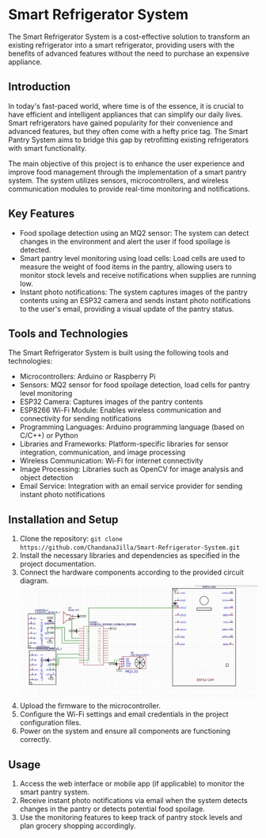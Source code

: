 # Smart Refrigerator System

The Smart Refrigerator System is a cost-effective solution to transform an existing refrigerator into a smart refrigerator, providing users with the benefits of advanced features without the need to purchase an expensive appliance.

## Introduction

In today's fast-paced world, where time is of the essence, it is crucial to have efficient and intelligent appliances that can simplify our daily lives. Smart refrigerators have gained popularity for their convenience and advanced features, but they often come with a hefty price tag. The Smart Pantry System aims to bridge this gap by retrofitting existing refrigerators with smart functionality.

The main objective of this project is to enhance the user experience and improve food management through the implementation of a smart pantry system. The system utilizes sensors, microcontrollers, and wireless communication modules to provide real-time monitoring and notifications.

## Key Features

- Food spoilage detection using an MQ2 sensor: The system can detect changes in the environment and alert the user if food spoilage is detected.
- Smart pantry level monitoring using load cells: Load cells are used to measure the weight of food items in the pantry, allowing users to monitor stock levels and receive notifications when supplies are running low.
- Instant photo notifications: The system captures images of the pantry contents using an ESP32 camera and sends instant photo notifications to the user's email, providing a visual update of the pantry status.

## Tools and Technologies

The Smart Refrigerator System is built using the following tools and technologies:

- Microcontrollers: Arduino or Raspberry Pi
- Sensors: MQ2 sensor for food spoilage detection, load cells for pantry level monitoring
- ESP32 Camera: Captures images of the pantry contents
- ESP8266 Wi-Fi Module: Enables wireless communication and connectivity for sending notifications
- Programming Languages: Arduino programming language (based on C/C++) or Python
- Libraries and Frameworks: Platform-specific libraries for sensor integration, communication, and image processing
- Wireless Communication: Wi-Fi for internet connectivity
- Image Processing: Libraries such as OpenCV for image analysis and object detection
- Email Service: Integration with an email service provider for sending instant photo notifications

## Installation and Setup

1. Clone the repository: `git clone https://github.com/ChandanaJilla/Smart-Refrigerator-System.git`
2. Install the necessary libraries and dependencies as specified in the project documentation.
3. Connect the hardware components according to the provided circuit diagram.
![Screenshot](circuit.jpeg)
4. Upload the firmware to the microcontroller.
5. Configure the Wi-Fi settings and email credentials in the project configuration files.
6. Power on the system and ensure all components are functioning correctly.

## Usage

1. Access the web interface or mobile app (if applicable) to monitor the smart pantry system.
2. Receive instant photo notifications via email when the system detects changes in the pantry or detects potential food spoilage.
3. Use the monitoring features to keep track of pantry stock levels and plan grocery shopping accordingly.

